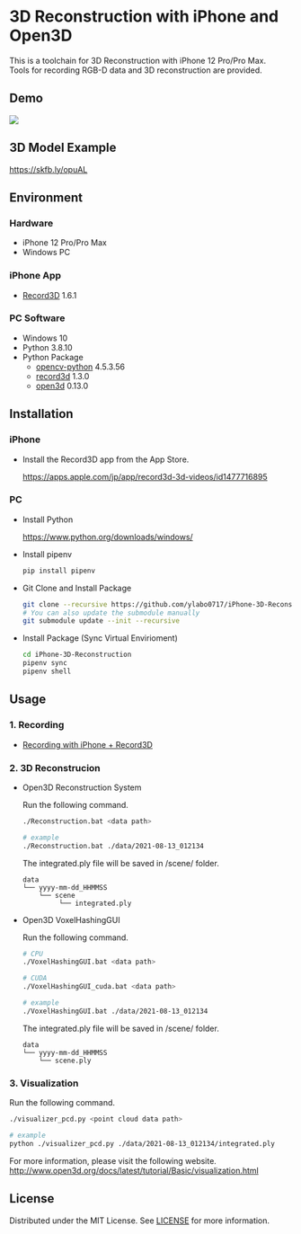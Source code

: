 # 3D Reconstruction with iPhone and Open3D

This is a toolchain for 3D Reconstruction with iPhone 12 Pro/Pro Max.   
Tools for recording RGB-D data and 3D reconstruction are provided.

## Demo

[![](https://img.youtube.com/vi/mg64PCfr1u8/0.jpg)](https://www.youtube.com/watch?v=mg64PCfr1u8)

## 3D Model Example

https://skfb.ly/opuAL

## Environment

### Hardware

* iPhone 12 Pro/Pro Max
* Windows PC

### iPhone App

* [Record3D](https://apps.apple.com/jp/app/record3d-3d-videos/id1477716895) 1.6.1

### PC Software

* Windows 10
* Python 3.8.10
* Python Package
    - [opencv-python](https://github.com/opencv/opencv) 4.5.3.56
    - [record3d](https://github.com/marek-simonik/record3d) 1.3.0
    - [open3d](https://github.com/isl-org/Open3D) 0.13.0

## Installation

### iPhone

* Install the Record3D app from the App Store.

    https://apps.apple.com/jp/app/record3d-3d-videos/id1477716895

### PC

* Install Python

    https://www.python.org/downloads/windows/

* Install pipenv

    ```bash
    pip install pipenv
    ```

* Git Clone and Install Package

    ```bash
    git clone --recursive https://github.com/ylabo0717/iPhone-3D-Reconstruction.git
    # You can also update the submodule manually
    git submodule update --init --recursive
    ```

* Install Package (Sync Virtual Envirioment)

    ```bash
    cd iPhone-3D-Reconstruction
    pipenv sync
    pipenv shell
    ```

## Usage

### 1. Recording

  * [Recording with iPhone + Record3D](./doc/recording_with_record3d.md)


### 2. 3D Reconstrucion

* Open3D Reconstruction System

    Run the following command.

    ```bash
    ./Reconstruction.bat <data path>

    # example
    ./Reconstruction.bat ./data/2021-08-13_012134
    ```

    The integrated.ply file will be saved in <data path>/scene/ folder.

    ```
    data
    └── yyyy-mm-dd_HHMMSS
        └── scene
             └── integrated.ply
    ```


* Open3D VoxelHashingGUI

    Run the following command.

    ```bash
    # CPU
    ./VoxelHashingGUI.bat <data path>

    # CUDA
    ./VoxelHashingGUI_cuda.bat <data path>

    # example
    ./VoxelHashingGUI.bat ./data/2021-08-13_012134
    ```

    The integrated.ply file will be saved in <data path>/scene/ folder.

    ```
    data
    └── yyyy-mm-dd_HHMMSS
        └── scene.ply
    ```

### 3. Visualization

Run the following command.

```bash
./visualizer_pcd.py <point cloud data path>

# example
python ./visualizer_pcd.py ./data/2021-08-13_012134/integrated.ply
```

For more information, please visit the following website.
http://www.open3d.org/docs/latest/tutorial/Basic/visualization.html


## License

Distributed under the MIT License. See [LICENSE](./LICENSE) for more information.
